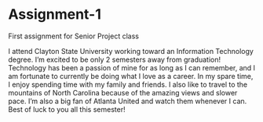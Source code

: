 # Assignment-1
First assignment for Senior Project class

I attend Clayton State University working toward an Information Technology degree.  I’m excited to be only 2 semesters away from graduation!  Technology has been a passion of mine for as long as I can remember, and I am fortunate to currently be doing what I love as a career.  In my spare time, I enjoy spending time with my family and friends.  I also like to travel to the mountains of North Carolina because of the amazing views and slower pace.  I’m also a big fan of Atlanta United and watch them whenever I can.  Best of luck to you all this semester!
